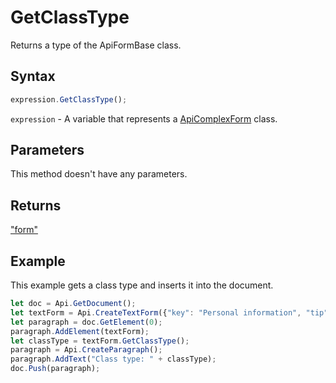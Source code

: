 # GetClassType

Returns a type of the ApiFormBase class.

## Syntax

```javascript
expression.GetClassType();
```

`expression` - A variable that represents a [ApiComplexForm](../ApiComplexForm.md) class.

## Parameters

This method doesn't have any parameters.

## Returns

["form"](../../../Word/"form"/"form".md)

## Example

This example gets a class type and inserts it into the document.

```javascript editor-pdf
let doc = Api.GetDocument();
let textForm = Api.CreateTextForm({"key": "Personal information", "tip": "Enter your first name", "required": true, "placeholder": "First name", "comb": true, "maxCharacters": 10, "cellWidth": 3, "multiLine": false, "autoFit": false});
let paragraph = doc.GetElement(0);
paragraph.AddElement(textForm);
let classType = textForm.GetClassType();
paragraph = Api.CreateParagraph();
paragraph.AddText("Class type: " + classType);
doc.Push(paragraph);
```
